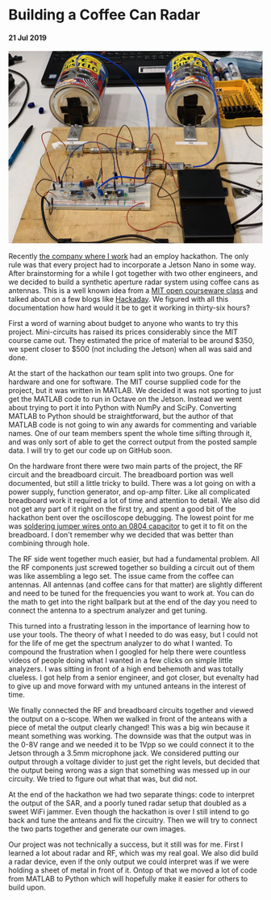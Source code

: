# Building a Coffee Can Radar

#### 21 Jul 2019

![full-assembled-radar](./coffee-can-radar/full-assembled-radar.jpg)

Recently [the company where I work](https://carnegierobotics.com/) had an employ hackathon. The only rule was that every project had to incorporate a Jetson Nano in some way. After brainstorming for a while I got together with two other engineers, and we decided to build a synthetic aperture radar system using coffee cans as antennas. This is a well known idea from a [MIT open courseware class](https://ocw.mit.edu/resources/res-ll-003-build-a-small-radar-system-capable-of-sensing-range-doppler-and-synthetic-aperture-radar-imaging-january-iap-2011/) and talked about on a few blogs like [Hackaday](https://hackaday.com/2014/03/17/radar-imaging-in-your-garage-synthetic-aperture-radar/). We figured with all this documentation how hard would it be to get it working in thirty-six hours?

First a word of warning about budget to anyone who wants to try this project. Mini-circuits has raised its prices considerably since the MIT course came out. They estimated the price of material to be around \$350, we spent closer to \$500 (not including the Jetson) when all was said and done.

At the start of the hackathon our team split into two groups. One for hardware and one for software. The MIT course supplied code for the project, but it was written in MATLAB. We decided it was not sporting to just get the MATLAB code to run in Octave on the Jetson. Instead we went about trying to port it into Python with NumPy and SciPy. Converting MATLAB to Python should be straightforward, but the author of that MATLAB code is not going to win any awards for commenting and variable names. One of our team members spent the whole time sifting through it, and was only sort of able to get the correct output from the posted sample data. I will try to get our code up on GitHub soon.

On the hardware front there were two main parts of the project, the RF circuit and the breadboard circuit. The breadboard portion was well documented, but still a little tricky to build. There was a lot going on with a power supply, function generator, and op-amp filter. Like all complicated breadboard work it required a lot of time and attention to detail. We also did not get any part of it right on the first try, and spent a good bit of the hackathon bent over the oscilloscope debugging. The lowest point for me was [soldering jumper wires onto an 0804 capacitor](./coffee-can-radar/expert-soldering.jpg) to get it to fit on the breadboard. I don't remember why we decided that was better than combining through hole.

The RF side went together much easier, but had a fundamental problem. All the RF components just screwed together so building a circuit out of them was like assembling a lego set. The issue came from the coffee can antennas. All antennas (and coffee cans for that matter) are slightly different and need to be tuned for the frequencies you want to work at. You can do the math to get into the right ballpark but at the end of the day you need to connect the antenna to a spectrum analyzer and get tuning. 

This turned into a frustrating lesson in the importance of learning how to use your tools. The theory of what I needed to do was easy, but I could not for the life of me get the spectrum analyzer to do what I wanted. To compound the frustration when I googled for help there were countless videos of people doing what I wanted in a few clicks on simple little analyzers. I was sitting in front of a high end behemoth and was totally clueless. I got help from a senior engineer, and got closer, but evenalty had to give up and move forward with my untuned anteans in the interest of time.

We finally connected the RF and breadboard circuits together and viewed the output on a o-scope. When we walked in front of the anteans with a piece of metal the output clearly changed! This was a big win because it meant something was working. The downside was that the output was in the 0-8V range and we needed it to be 1Vpp so we could connect it to the Jetson through a 3.5mm microphone jack. We considered putting our output through a voltage divider to just get the right levels, but decided that the output being wrong was a sign that something was messed up in our circuity. We tried to figure out what that was, but did not.

At the end of the hackathon we had two separate things: code to interpret the output of the SAR, and a poorly tuned radar setup that doubled as a sweet WiFi jammer. Even though the hackathon is over I still intend to go back and tune the anteans and fix the circuitry. Then we will try to connect the two parts together and generate our own images.

Our project was not technically a success, but it still was for me. First I learned a lot about radar and RF, which was my real goal. We also did build a radar device, even if the only output we could interpret was if we were holding a sheet of metal in front of it. Ontop of that we moved a lot of code from MATLAB to Python which will hopefully make it easier for others to build upon. 